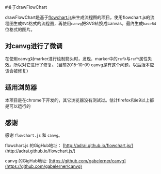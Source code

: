 #关于drawFlowChart

drawFlowChart是基于[flowchart.js](http://adrai.github.io/flowchart.js/)来生成流程图的项目。使用flowchart.js的流程图生成`SVG`格式的流程图，再使用`canvg`把SVG转换成canvas，最终生成`base64`位格式的图片。

## 对canvg进行了微调

在使用canvg对marker进行绘制箭头时，发现，marker中的`refX`与`refY`属性失效。所以对它进行了修复。（目前2015-10-09 canvg是有这个问题，以后版本应该会被修复）


## 适用浏览器

本项目是在chrome下开发的，其它浏览器没有测试过。估计firefox和ie9以上都是可以运行的


## 感谢

感谢 `flowchart.js` 和 `canvg`。

flowchart.js 的GigHub地址： [http://adrai.github.io/flowchart.js/](http://adrai.github.io/flowchart.js/)

canvg 的GigHub地址: [https://github.com/gabelerner/canvg](https://github.com/gabelerner/canvg)



